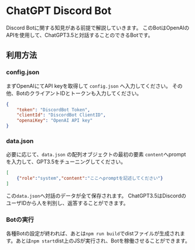 # ChatGPT Discord Bot
Discord Botに関する知見がある前提で解説していきます。
このBotはOpenAIのAPIを使用して、ChatGPT3.5と対話することのできるBotです。


## 利用方法

### config.json
まずOpenAIにてAPI keyを取得して ``config.json`` へ入力してください。
その他、BotのクライアントIDとトークンも入力してください。
```json
{
    "token": "DiscordBot Token",
    "clientId": "DiscordBot ClientID",
    "openaiKey": "OpenAI API key"
}
```
### data.json
必要に応じて、``data.json`` の配列オブジェクトの最初の要素 ``content``へpromptを入力して、GPT3.5をチューニングしてください。
```json
[
    {"role":"system","content":"ここへpromptを記述してください"}
]
```
この``data.json``へ対話のデータが全て保存されます。
ChatGPT3.5はDiscordのユーザIDから人を判別し、返答することができます。

### Botの実行
各種Botの設定が終われば、あとは`npm run build`でdistファイルが生成されます。あとは`npm start`dist上のJSが実行され、Botを稼働させることができます。